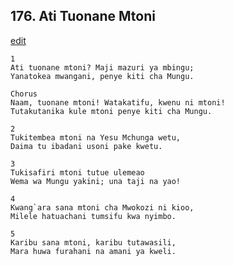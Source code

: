 ## 176. Ati Tuonane Mtoni
[edit](https://docs.google.com/document/d/1OPuCtUzH4XfhkQMuEhMvcHLDbYIGsaWt/edit?mode=html)




    1
    Ati tuonane mtoni? Maji mazuri ya mbingu;
    Yanatokea mwangani, penye kiti cha Mungu.

    Chorus
    Naam, tuonane mtoni! Watakatifu, kwenu ni mtoni!
    Tutakutanika kule mtoni penye kiti cha Mungu.

    2
    Tukitembea mtoni na Yesu Mchunga wetu,
    Daima tu ibadani usoni pake kwetu.

    3
    Tukisafiri mtoni tutue ulemeao
    Wema wa Mungu yakini; una taji na yao!

    4
    Kwang`ara sana mtoni cha Mwokozi ni kioo,
    Milele hatuachani tumsifu kwa nyimbo.

    5
    Karibu sana mtoni, karibu tutawasili,
    Mara huwa furahani na amani ya kweli.


